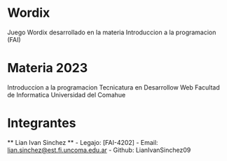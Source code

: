 # Wordix
Juego Wordix desarrollado en la materia Introduccion a la programacion (FAI)

# Materia 2023

Introduccion a la programacion
Tecnicatura en Desarrollow Web
Facultad de Informatica
Universidad del Comahue

# Integrantes

** Lian Ivan Sinchez ** - Legajo: [FAI-4202] - Email: lian.sinchez@est.fi.uncoma.edu.ar - Github: LianIvanSinchez09